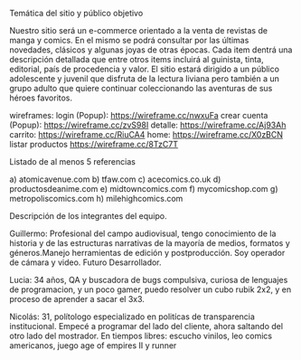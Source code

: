 Temática del sitio y público objetivo

Nuestro sitio será un e-commerce orientado a la venta de revistas de manga y comics. En el mismo se podrá consultar por las últimas novedades, clásicos y algunas joyas de otras épocas. Cada item dentrá una descripción detallada que entre otros items incluirá al guinista, tinta, editorial, país de procedencia y valor. El sitio estará dirigido a un público adolescente y juvenil que disfruta de la lectura liviana pero también a un grupo adulto que quiere continuar coleccionando las aventuras de sus héroes favoritos. 

wireframes:
login (Popup): https://wireframe.cc/nwxuFa
crear cuenta (Popup): https://wireframe.cc/zvS98I
detalle: https://wireframe.cc/Aj93Ah
carrito: https://wireframe.cc/RiuCA4
home: https://wireframe.cc/X0zBCN 
listar productos https://wireframe.cc/8TzC7T

Listado de al menos 5 referencias 

a) atomicavenue.com
b) tfaw.com
c) acecomics.co.uk
d) productosdeanime.com
e) midtowncomics.com
f) mycomicshop.com
g) metropoliscomics.com
h) milehighcomics.com

Descripción de los integrantes del equipo.

Guillermo: Profesional del campo audiovisual, tengo conocimiento de la historia y de las estructuras narrativas de la mayoría de medios, formatos y géneros.Manejo herramientas de edición y postproducción. Soy operador de cámara y video. Futuro Desarrollador.

Lucia: 34 años, QA y buscadora de bugs compulsiva, curiosa de lenguajes de programacion, y un poco gamer, puedo resolver un cubo rubik 2x2, y en proceso de aprender a sacar el 3x3.

Nicolás: 31, polítologo especializado en politícas de transparencia institucional. Empecé a programar del lado del cliente, ahora saltando del otro lado del mostrador. En tiempos libres: escucho vinilos, leo comics americanos, juego age of empires II y runner